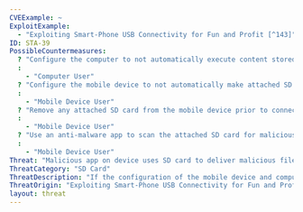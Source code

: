 ```yaml
--- 
CVEExample: ~
ExploitExample: 
  - "Exploiting Smart-Phone USB Connectivity for Fun and Profit [^143]"
ID: STA-39
PossibleCountermeasures: 
  ? "Configure the computer to not automatically execute content stored on mounted USB devices."
  : 
    - "Computer User"
  ? "Configure the mobile device to not automatically make attached SD media available to a USB-connected computer."
  : 
    - "Mobile Device User"
  ? "Remove any attached SD card from the mobile device prior to connecting to a computer."
  : 
    - "Mobile Device User"
  ? "Use an anti-malware app to scan the attached SD card for malicious files prior to connecting to a computer."
  : 
    - "Mobile Device User"
Threat: "Malicious app on device uses SD card to deliver malicious files to USB-connected computer."
ThreatCategory: "SD Card"
ThreatDescription: "If the configuration of the mobile device and computer allow, an attached SD card will automatically be mounted by a USB-connected computer as a mass storage device. If the SD card contains executable files designed to automatically execute (e.g. autoexec.bat), they will automatically execute. A malicious mobile app can exploit this weakness by writing malicious executables to an attached SD card."
ThreatOrigin: "Exploiting Smart-Phone USB Connectivity for Fun and Profit [^143]"
layout: threat
---
```


